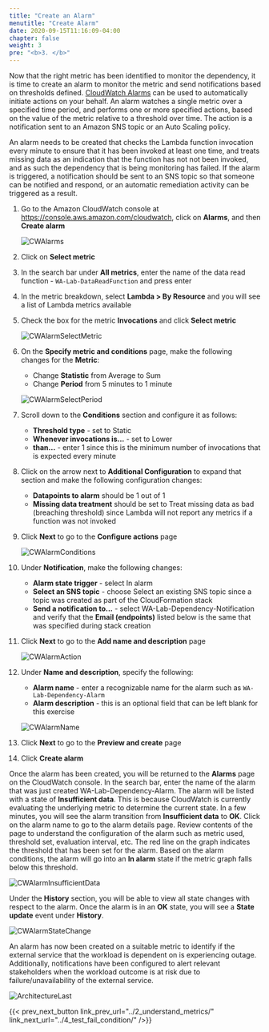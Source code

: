 ```yaml
---
title: "Create an Alarm"
menutitle: "Create Alarm"
date: 2020-09-15T11:16:09-04:00
chapter: false
weight: 3
pre: "<b>3. </b>"
---
```


Now that the right metric has been identified to monitor the dependency, it is time to create an alarm to monitor the metric and send notifications based on thresholds defined. [CloudWatch Alarms](https://docs.aws.amazon.com/AmazonCloudWatch/latest/monitoring/cloudwatch_concepts.html#CloudWatchAlarms) can be used to automatically initiate actions on your behalf. An alarm watches a single metric over a specified time period, and performs one or more specified actions, based on the value of the metric relative to a threshold over time. The action is a notification sent to an Amazon SNS topic or an Auto Scaling policy.

An alarm needs to be created that checks the Lambda function invocation every minute to ensure that it has been invoked at least one time, and treats missing data as an indication that the function has not not been invoked, and as such the dependency that is being monitoring has failed. If the alarm is triggered, a notification should be sent to an SNS topic so that someone can be notified and respond, or an automatic remediation activity can be triggered as a result.

1. Go to the Amazon CloudWatch console at <https://console.aws.amazon.com/cloudwatch>, click on **Alarms**, and then **Create alarm**

    ![CWAlarms](/Operations/100_Dependency_Monitoring/Images/CWAlarms.png)

1. Click on **Select metric**
1. In the search bar under **All metrics**, enter the name of the data read function - `WA-Lab-DataReadFunction` and press enter
1. In the metric breakdown, select **Lambda > By Resource** and you will see a list of Lambda metrics available
1. Check the box for the metric **Invocations** and click **Select metric**

    ![CWAlarmSelectMetric](/Operations/100_Dependency_Monitoring/Images/CWAlarmSelectMetric.png)

1. On the **Specify metric and conditions** page, make the following changes for the **Metric**:

    * Change **Statistic** from Average to Sum
    * Change **Period** from 5 minutes to 1 minute

    ![CWAlarmSelectPeriod](/Operations/100_Dependency_Monitoring/Images/CWAlarmSelectPeriod.png)

1. Scroll down to the **Conditions** section and configure it as follows:

    * **Threshold type** - set to Static
    * **Whenever invocations is...** - set to Lower
    * **than...** - enter 1 since this is the minimum number of invocations that is expected every minute

1. Click on the arrow next to **Additional Configuration** to expand that section and make the following configuration changes:

    * **Datapoints to alarm** should be 1 out of 1
    * **Missing data treatment** should be set to Treat missing data as bad (breaching threshold) since Lambda will not report any metrics if a function was not invoked

1. Click **Next** to go to the **Configure actions** page

    ![CWAlarmConditions](/Operations/100_Dependency_Monitoring/Images/CWAlarmConditions.png)

1. Under **Notification**, make the following changes:

    * **Alarm state trigger** - select In alarm
    * **Select an SNS topic** - choose Select an existing SNS topic since a topic was created as part of the CloudFormation stack
    * **Send a notification to...** - select WA-Lab-Dependency-Notification and verify that the **Email (endpoints)** listed below is the same that was specified during stack creation

1. Click **Next** to go to the **Add name and description** page

    ![CWAlarmAction](/Operations/100_Dependency_Monitoring/Images/CWAlarmAction.png)

1. Under **Name and description**, specify the following:

    * **Alarm name** - enter a recognizable name for the alarm such as `WA-Lab-Dependency-Alarm`
    * **Alarm description** - this is an optional field that can be left blank for this exercise

    ![CWAlarmName](/Operations/100_Dependency_Monitoring/Images/CWAlarmName.png)

1. Click **Next** to go to the **Preview and create** page
1. Click **Create alarm**

Once the alarm has been created, you will be returned to the **Alarms** page on the CloudWatch console. In the search bar, enter the name of the alarm that was just created WA-Lab-Dependency-Alarm. The alarm will be listed with a state of **Insufficient data**. This is because CloudWatch is currently evaluating the underlying metric to determine the current state. In a few minutes, you will see the alarm transition from **Insufficient data** to **OK**. Click on the alarm name to go to the alarm details page. Review contents of the page to understand the configuration of the alarm such as metric used, threshold set, evaluation interval, etc. The red line on the graph indicates the threshold that has been set for the alarm. Based on the alarm conditions, the alarm will go into an **In alarm** state if the metric graph falls below this threshold.

![CWAlarmInsufficientData](/Operations/100_Dependency_Monitoring/Images/CWAlarmInsufficientData.png)

Under the **History** section, you will be able to view all state changes with respect to the alarm. Once the alarm is in an **OK** state, you will see a **State update** event under **History**.

![CWAlarmStateChange](/Operations/100_Dependency_Monitoring/Images/CWAlarmStateChange.png)

An alarm has now been created on a suitable metric to identify if the external service that the workload is dependent on is experiencing outage. Additionally, notifications have been configured to alert relevant stakeholders when the workload outcome is at risk due to failure/unavailability of the external service.

![ArchitectureLast](/Operations/100_Dependency_Monitoring/Images/ArchitectureLast.png)

{{< prev_next_button link_prev_url="../2_understand_metrics/" link_next_url="../4_test_fail_condition/" />}}
